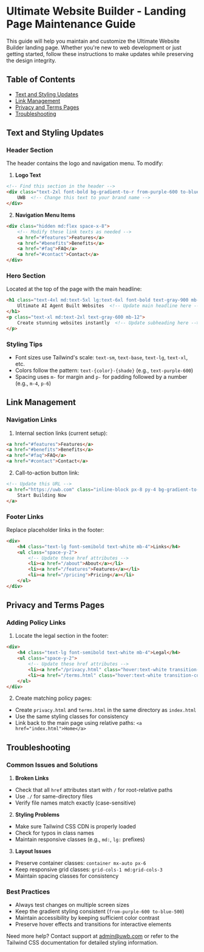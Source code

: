 # Ultimate Website Builder - Landing Page Maintenance Guide

This guide will help you maintain and customize the Ultimate Website Builder landing page. Whether you're new to web development or just getting started, follow these instructions to make updates while preserving the design integrity.

## Table of Contents
- [Text and Styling Updates](#text-and-styling-updates)
- [Link Management](#link-management)
- [Privacy and Terms Pages](#privacy-and-terms-pages)
- [Troubleshooting](#troubleshooting)

## Text and Styling Updates

### Header Section
The header contains the logo and navigation menu. To modify:

1. **Logo Text**
```html
<!-- Find this section in the header -->
<div class="text-2xl font-bold bg-gradient-to-r from-purple-600 to-blue-500 bg-clip-text text-transparent">
    UWB  <!-- Change this text to your brand name -->
</div>
```

2. **Navigation Menu Items**
```html
<div class="hidden md:flex space-x-8">
    <!-- Modify these link texts as needed -->
    <a href="#features">Features</a>
    <a href="#benefits">Benefits</a>
    <a href="#faq">FAQ</a>
    <a href="#contact">Contact</a>
</div>
```

### Hero Section
Located at the top of the page with the main headline:

```html
<h1 class="text-4xl md:text-5xl lg:text-6xl font-bold text-gray-900 mb-6 leading-tight">
    Ultimate AI Agent Built Websites  <!-- Update main headline here -->
</h1>
<p class="text-xl md:text-2xl text-gray-600 mb-12">
    Create stunning websites instantly  <!-- Update subheading here -->
</p>
```

### Styling Tips
- Font sizes use Tailwind's scale: `text-sm`, `text-base`, `text-lg`, `text-xl`, etc.
- Colors follow the pattern: `text-{color}-{shade}` (e.g., `text-purple-600`)
- Spacing uses `m-` for margin and `p-` for padding followed by a number (e.g., `m-4`, `p-6`)

## Link Management

### Navigation Links
1. Internal section links (current setup):
```html
<a href="#features">Features</a>
<a href="#benefits">Benefits</a>
<a href="#faq">FAQ</a>
<a href="#contact">Contact</a>
```

2. Call-to-action button link:
```html
<!-- Update this URL -->
<a href="https://uwb.com" class="inline-block px-8 py-4 bg-gradient-to-r from-purple-600 to-blue-500">
    Start Building Now
</a>
```

### Footer Links
Replace placeholder links in the footer:
```html
<div>
    <h4 class="text-lg font-semibold text-white mb-4">Links</h4>
    <ul class="space-y-2">
        <!-- Update these href attributes -->
        <li><a href="/about">About</a></li>
        <li><a href="/features">Features</a></li>
        <li><a href="/pricing">Pricing</a></li>
    </ul>
</div>
```

## Privacy and Terms Pages

### Adding Policy Links
1. Locate the legal section in the footer:
```html
<div>
    <h4 class="text-lg font-semibold text-white mb-4">Legal</h4>
    <ul class="space-y-2">
        <!-- Update these href attributes -->
        <li><a href="/privacy.html" class="hover:text-white transition-colors duration-300">Privacy Policy</a></li>
        <li><a href="/terms.html" class="hover:text-white transition-colors duration-300">Terms of Service</a></li>
    </ul>
</div>
```

2. Create matching policy pages:
- Create `privacy.html` and `terms.html` in the same directory as `index.html`
- Use the same styling classes for consistency
- Link back to the main page using relative paths: `<a href="index.html">Home</a>`

## Troubleshooting

### Common Issues and Solutions

1. **Broken Links**
- Check that all `href` attributes start with `/` for root-relative paths
- Use `./` for same-directory files
- Verify file names match exactly (case-sensitive)

2. **Styling Problems**
- Make sure Tailwind CSS CDN is properly loaded
- Check for typos in class names
- Maintain responsive classes (e.g., `md:`, `lg:` prefixes)

3. **Layout Issues**
- Preserve container classes: `container mx-auto px-6`
- Keep responsive grid classes: `grid-cols-1 md:grid-cols-3`
- Maintain spacing classes for consistency

### Best Practices
- Always test changes on multiple screen sizes
- Keep the gradient styling consistent (`from-purple-600 to-blue-500`)
- Maintain accessibility by keeping sufficient color contrast
- Preserve hover effects and transitions for interactive elements

Need more help? Contact support at admin@uwb.com or refer to the Tailwind CSS documentation for detailed styling information.